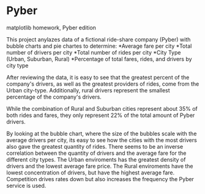 # Pyber
matplotlib homework, Pyber edition

This project anylazes data of a fictional ride-share company (Pyber) with bubble charts and pie chartes to determine:
*Average fare per city
*Total number of drivers per city
*Total number of rides per city
*City Type (Urban, Suburban, Rural)
*Percentage of total fares, rides, and drivers by city type

After reviewing the data, it is easy to see that the greatest percent of the company's drivers, as well as the greatest providers of rides, come from the Urban city-type. Additionally, rural drivers represent the smallest percentage of the company's drivers. 

While the combination of Rural and Suburban cities represent about 35% of both rides and fares, they only represent 22% of the total amount of Pyber drivers. 

By looking at the bubble chart, where the size of the bubbles scale with the average drivers per city, its easy to see how the cities with the most drivers also gave the greatest quantity of rides. There seems to be an inverse correlation between the quantity of drivers and the average fare for the different city types. The Urban enviroments has the greatest density of drivers and the lowest average fare price. The Rural enviroments have the lowest concentration of drivers, but have the highest average fare. Competition drives rates down but also increases the frequency the Pyber service is used. 

